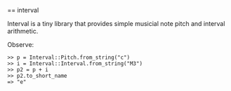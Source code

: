 == interval

Interval is a tiny library that provides simple musicial note pitch and
interval arithmetic. 

Observe:

    >> p = Interval::Pitch.from_string("c")
    >> i = Interval::Interval.from_string("M3")
    >> p2 = p + i
    >> p2.to_short_name
    => "e"
